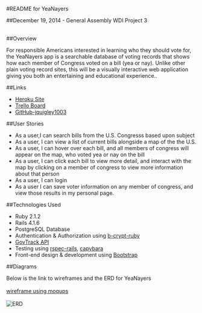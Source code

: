 #README for YeaNayers <br/>

##December 19, 2014 - General Assembly WDI Project 3<br /><br />


##Overview

For responsible Americans interested in learning who they should vote for, the YeaNayers app
is a searchable database of voting records that shows how each member of Congress voted on a bill (yea or nay). Unlike other plain voting record sites, this will be a visually interactive web application giving you both an entertaining and educational experience..

##Links
* [Heroku Site](https://google.com "Heroku Site")
* [Trello Board](https://google.com "Trello Board")
* [GitHub-jquigley1003](https://google.com "Github-jquigle1003")

##User Stories
* As a user,I can search bills from the U.S. Congresss based upon subject
* As a user, I can view a list of current bills alongside a map of the the U.S.
* As a user, I can hover over each bill, and all members of congress will appear on the map, who voted yea or nay on the bill
* As a user, I can click each bill to view more detail, and interact with the map by clicking on a member of congress to view more information about that person
* As a user, I can login
* As a user I can save voter information on any member of congress, and view those results in my personal page.


##Technologies Used
* Ruby 2.1.2
* Rails 4.1.6
* PostgreSQL Database
* Authentication & Authorization using [b-crypt-ruby](http://bcrypt-ruby.rubyforge.org/ "bcrypt-ruby")
* [GovTrack API](https://www.govtrack.us/developers/api "GovTrack API")
* Testing using [rspec-rails](https://github.com/rspec/rspec-rails), [capybara](https://github.com/jnicklas/capybara)
* Front-end design & development using [Bootstrap](http://getbootstrap.com/ "Bootstrap")

##Diagrams

Below is the link to wireframes and the ERD for YeaNayers<br /><br />
[wireframe using moqups](https://moqups.com/jquigley/jyWCoPy1)<br /><br />
![ERD](http://i.imgur.com/l5MFiFk.jpg)